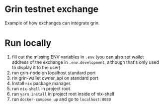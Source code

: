 # Grin testnet exchange
Example of how exchanges can integrate grin.

# Run locally
1.  fill out the missing ENV variables in `.env` (you can also set wallet address of the exchange in `.env.development`, although that's only used to display it to the user)
2.  run grin-node on localhost standard port
3.  rin grin-wallet owner_api on standard port
4.  Install `nix` package manager.
5.  run `nix-shell` in project root
6.  run `yarn install` in project root inside of nix-shell
7.  run `docker-compose up` and go to `localhost:8080`

